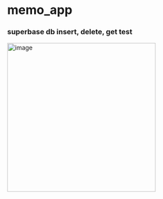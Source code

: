 # memo_app

### superbase db insert, delete, get test

<img width="342" alt="image" src="https://github.com/yeshforest/supabase-flutter/assets/88522164/aab55b4c-78c1-4247-94c4-ef229bb8b10d">
